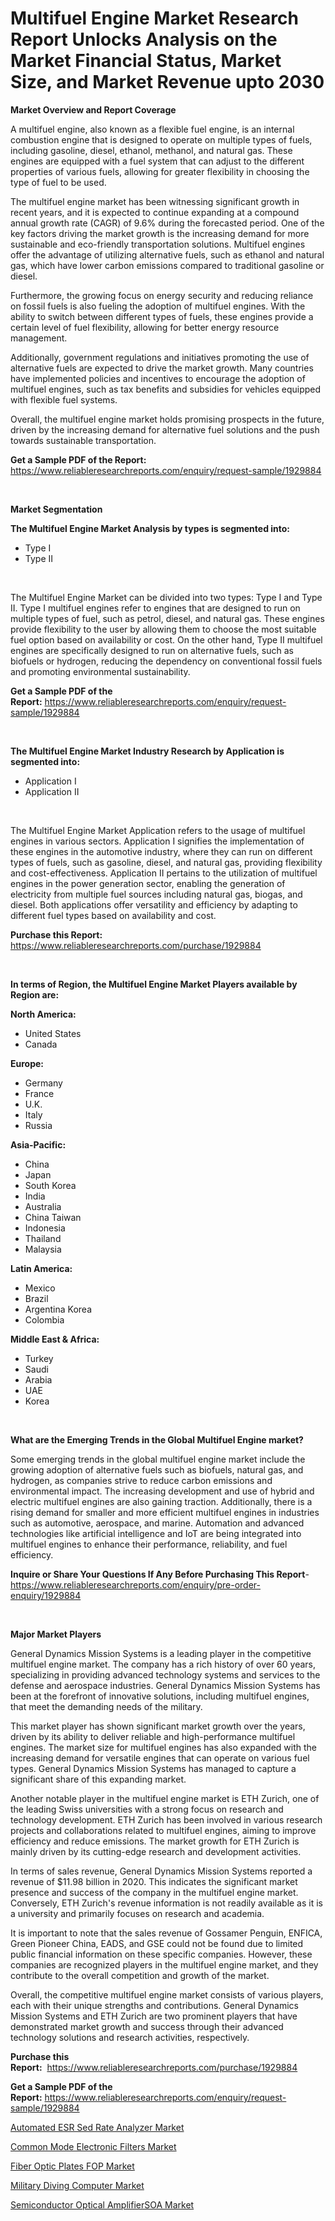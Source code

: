 <p><h1>Multifuel Engine Market Research Report Unlocks Analysis on the Market Financial Status, Market Size, and Market Revenue upto 2030</h1></p><p><strong>Market Overview and Report Coverage</strong></p>
<p><p>A multifuel engine, also known as a flexible fuel engine, is an internal combustion engine that is designed to operate on multiple types of fuels, including gasoline, diesel, ethanol, methanol, and natural gas. These engines are equipped with a fuel system that can adjust to the different properties of various fuels, allowing for greater flexibility in choosing the type of fuel to be used.</p><p>The multifuel engine market has been witnessing significant growth in recent years, and it is expected to continue expanding at a compound annual growth rate (CAGR) of 9.6% during the forecasted period. One of the key factors driving the market growth is the increasing demand for more sustainable and eco-friendly transportation solutions. Multifuel engines offer the advantage of utilizing alternative fuels, such as ethanol and natural gas, which have lower carbon emissions compared to traditional gasoline or diesel.</p><p>Furthermore, the growing focus on energy security and reducing reliance on fossil fuels is also fueling the adoption of multifuel engines. With the ability to switch between different types of fuels, these engines provide a certain level of fuel flexibility, allowing for better energy resource management.</p><p>Additionally, government regulations and initiatives promoting the use of alternative fuels are expected to drive the market growth. Many countries have implemented policies and incentives to encourage the adoption of multifuel engines, such as tax benefits and subsidies for vehicles equipped with flexible fuel systems.</p><p>Overall, the multifuel engine market holds promising prospects in the future, driven by the increasing demand for alternative fuel solutions and the push towards sustainable transportation.</p></p>
<p><strong>Get a Sample PDF of the Report:</strong> <a href="https://www.reliableresearchreports.com/enquiry/request-sample/1929884">https://www.reliableresearchreports.com/enquiry/request-sample/1929884</a></p>
<p>&nbsp;</p>
<p><strong>Market Segmentation</strong></p>
<p><strong>The Multifuel Engine Market Analysis by types is segmented into:</strong></p>
<p><ul><li>Type I</li><li>Type II</li></ul></p>
<p>&nbsp;</p>
<p><p>The Multifuel Engine Market can be divided into two types: Type I and Type II. Type I multifuel engines refer to engines that are designed to run on multiple types of fuel, such as petrol, diesel, and natural gas. These engines provide flexibility to the user by allowing them to choose the most suitable fuel option based on availability or cost. On the other hand, Type II multifuel engines are specifically designed to run on alternative fuels, such as biofuels or hydrogen, reducing the dependency on conventional fossil fuels and promoting environmental sustainability.</p></p>
<p><strong>Get a Sample PDF of the Report:</strong>&nbsp;<a href="https://www.reliableresearchreports.com/enquiry/request-sample/1929884">https://www.reliableresearchreports.com/enquiry/request-sample/1929884</a></p>
<p>&nbsp;</p>
<p><strong>The Multifuel Engine Market Industry Research by Application is segmented into:</strong></p>
<p><ul><li>Application I</li><li>Application II</li></ul></p>
<p>&nbsp;</p>
<p><p>The Multifuel Engine Market Application refers to the usage of multifuel engines in various sectors. Application I signifies the implementation of these engines in the automotive industry, where they can run on different types of fuels, such as gasoline, diesel, and natural gas, providing flexibility and cost-effectiveness. Application II pertains to the utilization of multifuel engines in the power generation sector, enabling the generation of electricity from multiple fuel sources including natural gas, biogas, and diesel. Both applications offer versatility and efficiency by adapting to different fuel types based on availability and cost.</p></p>
<p><strong>Purchase this Report:</strong>&nbsp; <a href="https://www.reliableresearchreports.com/purchase/1929884">https://www.reliableresearchreports.com/purchase/1929884</a></p>
<p>&nbsp;</p>
<p><strong>In terms of Region, the Multifuel Engine Market Players available by Region are:</strong></p>
<p>
    <p> <strong> North America: </strong>
        <ul>
            <li>United States</li>
            <li>Canada</li>
        </ul>
        </p> 
    <p> <strong> Europe: </strong>
        <ul>
            <li>Germany</li>
            <li>France</li>
            <li>U.K.</li>
            <li>Italy</li>
            <li>Russia</li>
        </ul>
        </p> 
    <p> <strong> Asia-Pacific: </strong>
        <ul>
            <li>China</li>
            <li>Japan</li>
            <li>South Korea</li>
            <li>India</li>
            <li>Australia</li>
            <li>China Taiwan</li>
            <li>Indonesia</li>
            <li>Thailand</li>
            <li>Malaysia</li>
        </ul>
        </p> 
    <p> <strong> Latin America: </strong>
        <ul>
            <li>Mexico</li>
            <li>Brazil</li>
            <li>Argentina Korea</li>
            <li>Colombia</li>
        </ul>
        </p> 
    <p> <strong> Middle East & Africa: </strong>
        <ul>
            <li>Turkey</li>
            <li>Saudi</li>
            <li>Arabia</li>
            <li>UAE</li>
            <li>Korea</li>
        </ul>
    </p>
    </p>
<p>&nbsp;</p>
<p><strong>What are the Emerging Trends in the Global Multifuel Engine market?</strong></p>
<p><p>Some emerging trends in the global multifuel engine market include the growing adoption of alternative fuels such as biofuels, natural gas, and hydrogen, as companies strive to reduce carbon emissions and environmental impact. The increasing development and use of hybrid and electric multifuel engines are also gaining traction. Additionally, there is a rising demand for smaller and more efficient multifuel engines in industries such as automotive, aerospace, and marine. Automation and advanced technologies like artificial intelligence and IoT are being integrated into multifuel engines to enhance their performance, reliability, and fuel efficiency.</p></p>
<p><strong>Inquire or Share Your Questions If Any Before Purchasing This Report</strong>- <a href="https://www.reliableresearchreports.com/enquiry/pre-order-enquiry/1929884">https://www.reliableresearchreports.com/enquiry/pre-order-enquiry/1929884</a></p>
<p>&nbsp;</p>
<p><strong>Major Market Players</strong></p>
<p><p>General Dynamics Mission Systems is a leading player in the competitive multifuel engine market. The company has a rich history of over 60 years, specializing in providing advanced technology systems and services to the defense and aerospace industries. General Dynamics Mission Systems has been at the forefront of innovative solutions, including multifuel engines, that meet the demanding needs of the military.</p><p>This market player has shown significant market growth over the years, driven by its ability to deliver reliable and high-performance multifuel engines. The market size for multifuel engines has also expanded with the increasing demand for versatile engines that can operate on various fuel types. General Dynamics Mission Systems has managed to capture a significant share of this expanding market.</p><p>Another notable player in the multifuel engine market is ETH Zurich, one of the leading Swiss universities with a strong focus on research and technology development. ETH Zurich has been involved in various research projects and collaborations related to multifuel engines, aiming to improve efficiency and reduce emissions. The market growth for ETH Zurich is mainly driven by its cutting-edge research and development activities.</p><p>In terms of sales revenue, General Dynamics Mission Systems reported a revenue of $11.98 billion in 2020. This indicates the significant market presence and success of the company in the multifuel engine market. Conversely, ETH Zurich's revenue information is not readily available as it is a university and primarily focuses on research and academia.</p><p>It is important to note that the sales revenue of Gossamer Penguin, ENFICA, Green Pioneer China, EADS, and GSE could not be found due to limited public financial information on these specific companies. However, these companies are recognized players in the multifuel engine market, and they contribute to the overall competition and growth of the market.</p><p>Overall, the competitive multifuel engine market consists of various players, each with their unique strengths and contributions. General Dynamics Mission Systems and ETH Zurich are two prominent players that have demonstrated market growth and success through their advanced technology solutions and research activities, respectively.</p></p>
<p><strong>Purchase this Report:</strong>&nbsp;&nbsp;<a href="https://www.reliableresearchreports.com/purchase/1929884">https://www.reliableresearchreports.com/purchase/1929884</a></p>
<p></p>
<p><strong>Get a Sample PDF of the Report:</strong>&nbsp;<a href="https://www.reliableresearchreports.com/enquiry/request-sample/1929884">https://www.reliableresearchreports.com/enquiry/request-sample/1929884</a></p>
<p><p><a href="https://medium.com/@reportprime05/automated-esr-sed-rate-analyzer-market-report-reveals-the-latest-trends-and-growth-opportunities-of-31743e77e1ca">Automated ESR Sed Rate Analyzer Market</a></p><p><a href="https://medium.com/@sheetal.reportprime/common-mode-electronic-filters-market-analysis-and-sze-forecasted-for-period-from-2023-to-2030-41eb9c37e496">Common Mode Electronic Filters Market</a></p><p><a href="https://medium.com/@reportprime04/fiber-optic-plates-fop-market-research-report-its-history-and-forecast-2023-to-2030-0ac74d58e6f4">Fiber Optic Plates FOP Market</a></p><p><a href="https://medium.com/@reportprime03/military-diving-computer-market-insights-into-market-cagr-market-trends-and-growth-strategies-365d3579e40a">Military Diving Computer Market</a></p><p><a href="https://medium.com/@krithi.reportprime/semiconductor-optical-amplifiersoa-market-share-evolution-and-market-growth-trends-2023-2030-69afcd36cbf6">Semiconductor Optical AmplifierSOA Market</a></p></p>